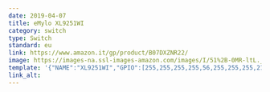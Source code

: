 ```yaml
---
date: 2019-04-07
title: eMylo XL9251WI
category: switch
type: Switch
standard: eu
link: https://www.amazon.it/gp/product/B07DXZNR22/
image: https://images-na.ssl-images-amazon.com/images/I/51%2B-0MR-ltL._SL1001_.jpg
template: '{"NAME":"XL9251WI","GPIO":[255,255,255,255,56,255,255,255,21,255,17,255,255],"FLAG":0,"BASE":18}' 
link_alt: 
---
```



